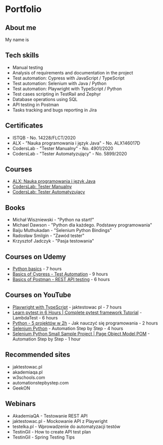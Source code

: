 # Portfolio
## About me
My name is
## Tech skills
  - Manual testing
  - Analysis of requirements and documentation in the project
  - Test automation: Cypress with JavaScript / TypeScript
  - Test automation: Selenium with Java / Python
  - Test automation: Playwright with TypeScript / Python
  - Test cases scripting in TestRail and Zephyr
  - Database operations using SQL
  - API testing in Postman
  - Tasks tracking and bugs reporting in Jira
## Certificates
  - ISTQB - No. 14228/FLCT/2020
  - ALX - "Nauka programowania i język Java" - No. ALX146017D
  - CodersLab - "Tester Manualny" - No. 4901/2020
  - CodersLab - "Tester Automatyzujący" - No. 5899/2020
## Courses
  - [ALX: Nauka programowania i język Java](https://www.alx.pl/pl/prog-java-intro/)
  - [CodersLab: Tester Manualny](https://coderslab.pl/pl/tester-manualny)
  - [CodersLab: Tester Automatyzujący](https://coderslab.pl/pl/tester-automatyzujacy)
## Books
  - Michał Wiszniewski - "Python na start!"
  - Michael Dawson - "Python dla każdego. Podstawy programowania"
  - Baiju Muthukadan - "Selenium Python Bindings"
  - Radosław Smilgin - "Zawód tester"
  - Krzysztof Jadczyk - "Pasja testowania"
## Courses on Udemy
  - [Python basics](https://www.udemy.com/course/python-dla-poczatkujacych/) - 7 hours
  - [Basics of Cypress - Test Automation](https://www.udemy.com/course/cypress-od-podstaw/) - 9 hours
  - [Basics of Postman - REST API testing](https://www.udemy.com/course/postman-od-podstaw-testowanie-rest-api/) - 6 hours
## Courses on YouTube
  - [Playwright with TypeScript](https://www.youtube.com/watch?v=JqEp2cjnzAo&list=PLfKhn9AcZ-cD2TCB__K7NP5XARaCzZYn7) - jaktestowac pl - 7 hours
  - [Learn pytest in 6 Hours | Complete pytest framework Tutorial](https://www.youtube.com/watch?v=KZstMSOHIvQ) - LambdaTest - 6 hours
  - [Python - 5 projektów w 2h](https://www.youtube.com/watch?v=EFaPsPwPJAY) - Jak nauczyć się programowania - 2 hours
  - [Selenium Python](https://www.youtube.com/watch?v=H9HUVSA_78U&list=PLhW3qG5bs-L9JjtXx-adxWdbjaxeRhi7h&index=32) - Automation Step by Step - 4 hours
  - [Selenium Python Small Sample Project | Page Object Model POM](https://www.youtube.com/watch?v=BURK7wMcCwU&list=PLhW3qG5bs-L9JjtXx-adxWdbjaxeRhi7h&index=12) - Automation Step by Step - 1 hour
## Recommended sites
  - jaktestowac.pl
  - akademiaqa.pl
  - w3schools.com
  - automationstepbystep.com
  - GeekON
## Webinars
  - AkademiaQA - Testowanie REST API
  - jaktestowac.pl - Mockowanie API z Playwright
  - testelka.pl - Wprowadzenie do automatyzacji testów
  - TestinGil - How to create API test plan
  - TestinGil - Spring Testing Tips
